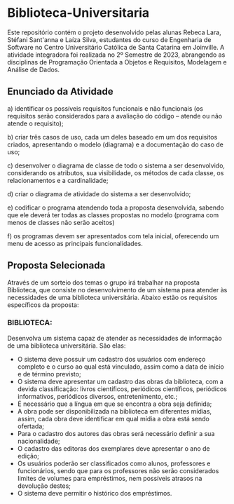 # Biblioteca-Universitaria

<p>Este repositório contém o projeto desenvolvido pelas alunas Rebeca Lara, Stéfani Sant'anna e Laíza Silva, estudantes do curso de Engenharia de Software no Centro Universitário Católica de Santa Catarina em Joinville. A atividade integradora foi realizada no 2º Semestre de 2023, abrangendo as disciplinas de Programação Orientada a Objetos e Requisitos, Modelagem e Análise de Dados.</p>

<h2>Enunciado da Atividade</h2>
 
<p>a) identificar os possíveis requisitos funcionais e não funcionais (os requisitos serão considerados para a avaliação do código – atende ou não atende o requisito);</p>
<p>b) criar três casos de uso, cada um deles baseado em um dos requisitos criados, apresentando o modelo (diagrama) e a documentação do caso de uso;</p>
<p>c) desenvolver o diagrama de classe de todo o sistema a ser desenvolvido, considerando os atributos, sua visibilidade, os métodos de cada classe, os relacionamentos e a cardinalidade;</p>
<p>d) criar o diagrama de atividade do sistema a ser desenvolvido;</p>
<p>e) codificar o programa atendendo toda a proposta desenvolvida, sabendo que ele deverá ter todas as classes propostas no modelo (programa com menos de classes não serão aceitos)</p>
<p>f) os programas devem ser apresentados com tela inicial, oferecendo um menu de acesso as principais funcionalidades.</p>

<h2>Proposta Selecionada</h2>

<p>Através de um sorteio dos temas o grupo irá trabalhar na proposta Biblioteca, que consiste no desenvolvimento de um sistema para atender às necessidades de uma biblioteca universitária. Abaixo estão os requisitos específicos da proposta:</p>

<h3>BIBLIOTECA:</h3>

<p>Desenvolva um sistema capaz de atender as necessidades de
informação de uma biblioteca universitária. São elas:</p>

- O sistema deve possuir um cadastro dos usuários com endereço completo e o curso ao qual está vinculado, assim como a data de início e de término previsto;
- O sistema deve apresentar um cadastro das obras da biblioteca, com a devida classificação: livros científicos, periódicos científicos, periódicos informativos, periódicos diversos, entretenimento, etc.;
- É necessário que a língua em que se encontra a obra seja definida;
- A obra pode ser disponibilizada na biblioteca em diferentes mídias, assim, cada obra deve identificar em qual mídia a obra está sendo ofertada;
- Para o cadastro dos autores das obras será necessário definir a sua nacionalidade;
- O cadastro das editoras dos exemplares deve apresentar o ano de edição;
- Os usuários poderão ser classificados como alunos, professores e funcionários, sendo que para os professores não serão considerados limites de volumes para empréstimos, nem possíveis atrasos na devolução destes;
- O sistema deve permitir o histórico dos empréstimos.